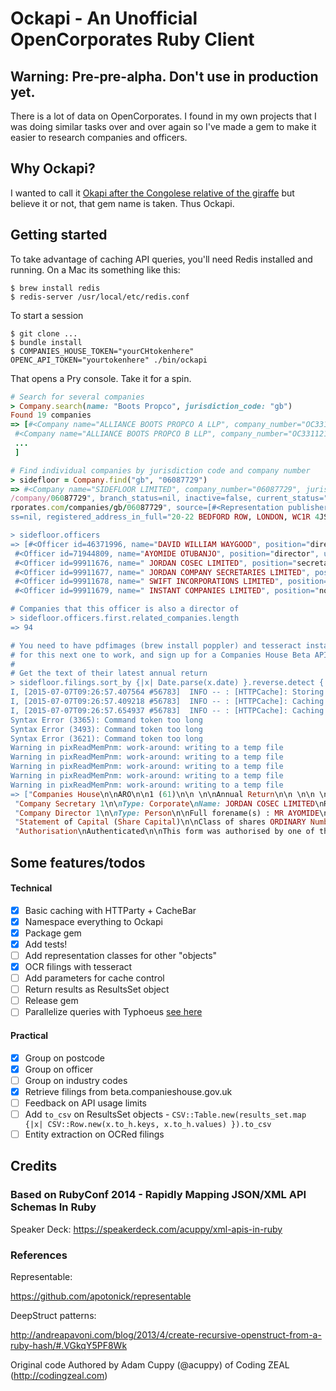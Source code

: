 # Ockapi - An Unofficial OpenCorporates Ruby Client

## Warning: Pre-pre-alpha. Don't use in production yet.

There is a lot of data on OpenCorporates. I found in my own projects that
I was doing similar tasks over and over again so I've made a gem to make it
easier to research companies and officers.

## Why Ockapi?

I wanted to call it [Okapi after the Congolese relative of the giraffe](https://en.wikipedia.org/?title=Okapi)
but believe it or not, that gem name is taken. Thus Ockapi.

## Getting started

To take advantage of caching API queries, you'll need Redis installed and running.
On a Mac its something like this:

```
$ brew install redis
$ redis-server /usr/local/etc/redis.conf
```

To start a session
```
$ git clone ...
$ bundle install
$ COMPANIES_HOUSE_TOKEN="yourCHtokenhere" OPENC_API_TOKEN="yourtokenhere" ./bin/ockapi
```

That opens a Pry console. Take it for a spin.

```ruby
# Search for several companies
> Company.search(name: "Boots Propco", jurisdiction_code: "gb")
Found 19 companies
=> [#<Company name="ALLIANCE BOOTS PROPCO A LLP", company_number="OC331120", jurisdiction_code="gb", incorporation_date="2007-09-05", dissolution_date=nil, company_type="Limited Liability Partnership", registry_url="http://data.companieshouse.gov.uk/doc/company/OC331120", branch_status=nil, inactive=false, current_status="Active", created_at="2010-10-21T14:14:35+00:00", updated_at="2015-06-06T13:32:36+00:00", retrieved_at="2015-06-01T00:00:00+00:00", opencorporates_url="https://opencorporates.com/companies/gb/OC331120", previous_names=[], source=[#<Representation publisher="UK Companies House", url="http://xmlgw.companieshouse.gov.uk/", terms="UK Crown Copyright", retrieved_at="2015-06-01T00:00:00+00:00">], registered_address_in_full="SEDLEY PLACE 4TH FLOOR, 361 OXFORD STREET, LONDON, W1C 2JL">,
 #<Company name="ALLIANCE BOOTS PROPCO B LLP", company_number="OC331121", jurisdiction_code="gb", incorporation_date="2007-09-05", dissolution_date=nil, company_type="Limited Liability Partnership", registry_url="http://data.companieshouse.gov.uk/doc/company/OC331121", branch_status=nil, inactive=false, current_status="Active", created_at="2010-10-21T14:14:35+00:00", updated_at="2015-06-06T13:32:36+00:00", retrieved_at="2015-06-01T00:00:00+00:00", opencorporates_url="https://opencorporates.com/companies/gb/OC331121", previous_names=[], source=[#<Representation publisher="UK Companies House", url="http://xmlgw.companieshouse.gov.uk/", terms="UK Crown Copyright", retrieved_at="2015-06-01T00:00:00+00:00">], registered_address_in_full="SEDLEY PLACE 4TH FLOOR, 361 OXFORD STREET, LONDON, W1C 2JL">,
 ...
 ]

# Find individual companies by jurisdiction code and company number
> sidefloor = Company.find("gb", "06087729")
=> #<Company name="SIDEFLOOR LIMITED", company_number="06087729", jurisdiction_code="gb", incorporation_date="2007-02-07", dissolution_date=nil, company_type="Private Limited Company", registry_url="http://data.companieshouse.gov.uk/doc
/company/06087729", branch_status=nil, inactive=false, current_status="Active", created_at="2010-10-23T07:29:07+00:00", updated_at="2015-06-16T18:26:31+00:00", retrieved_at="2015-06-01T00:00:00+00:00", opencorporates_url="https://openco
rporates.com/companies/gb/06087729", source=[#<Representation publisher="UK Companies House", url="http://xmlgw.companieshouse.gov.uk/", terms="UK Crown Copyright", retrieved_at="2015-06-01T00:00:00+00:00">], agent_name=nil, agent_addre
ss=nil, registered_address_in_full="20-22 BEDFORD ROW, LONDON, WC1R 4JS", alternative_names=[], ... >

> sidefloor.officers
=> [#<Officer id=46371996, name="DAVID WILLIAM WAYGOOD", position="director", uid=nil, start_date="2007-03-20", end_date="2013-04-27", opencorporates_url="https://opencorporates.com/officers/46371996">,
 #<Officer id=71944809, name="AYOMIDE OTUBANJO", position="director", uid=nil, start_date="2013-05-28", end_date=nil, opencorporates_url="https://opencorporates.com/officers/71944809">,
 #<Officer id=99911676, name=" JORDAN COSEC LIMITED", position="secretary", uid=nil, start_date="2009-02-02", end_date=nil, opencorporates_url="https://opencorporates.com/officers/99911676">,
 #<Officer id=99911677, name=" JORDAN COMPANY SECRETARIES LIMITED", position="secretary", uid=nil, start_date="2007-03-20", end_date="2009-02-02", opencorporates_url="https://opencorporates.com/officers/99911677">,
 #<Officer id=99911678, name=" SWIFT INCORPORATIONS LIMITED", position="nominated secretary", uid=nil, start_date="2007-02-07", end_date="2007-03-23", opencorporates_url="https://opencorporates.com/officers/99911678">,
 #<Officer id=99911679, name=" INSTANT COMPANIES LIMITED", position="nominated director", uid=nil, start_date="2007-02-07", end_date="2007-03-23", opencorporates_url="https://opencorporates.com/officers/99911679">]

# Companies that this officer is also a director of
> sidefloor.officers.first.related_companies.length
=> 94

# You need to have pdfimages (brew install poppler) and tesseract installed
# for this next one to work, and sign up for a Companies House Beta API key
#
# Get the text of their latest annual return
> sidefloor.filings.sort_by {|x| Date.parse(x.date) }.reverse.detect {|x| x.title[/annual return/i] }.get_companies_house_doc
I, [2015-07-07T09:26:57.407564 #56783]  INFO -- : [HTTPCache]: Storing good response in cache for https://api.companieshouse.gov.uk/company/06087729/filing-history - "62e6f115dac9d14f09933b8c54fc28fe"
I, [2015-07-07T09:26:57.409218 #56783]  INFO -- : [HTTPCache]: Caching off for https://document-api.companieshouse.gov.uk/document/20RR4YVpG05LHXqBkNOQEBN3_S1Ij1Wg40VANvV1znU - "941f145143a3a3c06f832e94810edaf5"
I, [2015-07-07T09:26:57.654937 #56783]  INFO -- : [HTTPCache]: Caching off for https://document-api.companieshouse.gov.uk/document/20RR4YVpG05LHXqBkNOQEBN3_S1Ij1Wg40VANvV1znU/content - "84fbad264983fd4576049426a181f282"
Syntax Error (3365): Command token too long
Syntax Error (3493): Command token too long
Syntax Error (3621): Command token too long
Warning in pixReadMemPnm: work-around: writing to a temp file
Warning in pixReadMemPnm: work-around: writing to a temp file
Warning in pixReadMemPnm: work-around: writing to a temp file
Warning in pixReadMemPnm: work-around: writing to a temp file
Warning in pixReadMemPnm: work-around: writing to a temp file
=> ["Companies House\n\nARO\n\n1 (61)\n\n \n\nAnnual Return\n\n \n\n \n\n \n\n \n\n \n\n \n\n \n\n \n\n \n\n \n\n \n\n \n\n \n\n \n\n \n\nReceived for ﬁling in Electronic Format on the: 06/08/2014 X3DP36ET\nCompany Name: Sidefloor Limited\nCompany Number: 06087729\n\nDate of this return:\n\nSIC codes:\n\nCompany Type:\n\nSituation of Registered\nOﬁice:\n\n06/08/2014\n\n93199\n\nPrivate company limited by shares\n\n20—22 BEDFORD ROW\nLONDON\n\nUNITED KINGDOM\nWC 1R 4J S\n\nOfﬁcers of the company\n\nElectronically Filed Document for Company Number: 06087729\n\nPage: 1\n\n",
 "Company Secretary 1\n\nType: Corporate\nName: JORDAN COSEC LIMITED\nRegistered or\nprincipal address: 21 ST THOMAS STREET\nBRISTOL\nUNITED KINGDOM\nBS1 (U S\n\nEuropean Economic Area (EEA) Company\n\nRegister Location: ENGLAND & WALES\nRegistration Number: 06412777\n\nElectronically Filed Document for Company Number: 06087729 Page:2\n\n",
 "Company Director 1\n\nType: Person\n\nFull forename(s) : MR AYOMIDE\n\nSurname: OTUBANJO\n\nFormer names:\n\nService Address: 85—87 BAYHAM STREET\nLONDON\nUNITED KINGDOM\nNW 1 0AG\n\nCountry/State Usually Resident: UNITED KINGDOM\n\nDate of Birth: 06/08/1963 Nationality: BRITISH\nOccupation: CHARTERED CERTIFIED\nACCOUNTANT\n\nElectronically Filed Document for Company Number: 06087729 Page:3\n\n",
 "Statement of Capital (Share Capital)\n\nClass of shares ORDINARY Number allotted 1\nAggregate nominal 1\nCurrency GBP value\n\nAmount paid per share 0\n\nAmount unpaid per share 1\n\nPrescribed particulars\n\nVOTING RIGHTS SHARES RANK EQUALLY FOR VOTING PURPOSES. ON A SHOW OF HANDS EACH MEMBER\nSHALL HAVE ONE VOTE AND ON A POLL EACH MEMBER SHALL HAVE ONE VOTE PER SHARE HELD.\nDIVIDEND RIGHTS EACH SHARE RANKS EQUALLY FOR ANY DIVIDEND DECLARED. DISTRIBUTION RIGHTS\nON A WINDING UP EACH SHARE RANKS EQUALLY FOR ANY DISTRIBUTION MADE ON A WINDING UP.\nREDEEMABLE SHARES THE SHARES ARE NOT REDEEMABLE.\n\nStatement of Capital (Totals)\n\nCurrency GBP Total number\nof shares\n\nTotal aggregate\nnominal value\n\nFull Details of Shareholders\n\nThe details below relate to individuals / corporate bodies that were shareholders as at 06/08/2014\nor that had ceased to be shareholders since the made up date of the previous Annual Return\n\nA full list of shareholders for the company are shown below\n\n \n\nShareholding I ; 0 ORDIVARY shares held as at the date of this return\nName: BEDFORD NO.3 LIMITED\n\nShareholding 2 ; 0 ORDIVARY shares held as at the date of this return\nName: BEDFORD NOMINEES (UK) LTD.\n\nShareholding 3 ; 1 ORDIVARY shares held as at the date of this return\nName: ECCLESTARN LTD\n\nShareholding 4 ; 0 ORDIVARY shares held as at the date of this return\nName: INSTANT COMPANIES LIMITED\n\nShareholding 5 ; 0 ORDIVARY shares held as at the date of this return\nName: MR AYOMIDE OTUBANJO\n\nElectronically Filed Document for Company Number: 06087729 Page-4\n\n",
 "Authorisation\nAuthenticated\n\nThis form was authorised by one of the following:\n\nDirector, Secretary, Person Authorised, Charity Commission Receiver and Manager, CIC Manager, Judicial Factor.\n\nEnd of Electronically Filed Document for Company Number: 06087729 Page:5\n\n"]
```

## Some features/todos

#### Technical
- [x] Basic caching with HTTParty + CacheBar
- [x] Namespace everything to Ockapi
- [x] Package gem
- [x] Add tests!
- [ ] Add representation classes for other "objects"
- [x] OCR filings with tesseract
- [ ] Add parameters for cache control
- [ ] Return results as ResultsSet object
- [ ] Release gem
- [ ] Parallelize queries with Typhoeus [see here](https://github.com/xavriley/cosy-companies/blob/master/app.rb#L144)

#### Practical
- [x] Group on postcode
- [x] Group on officer
- [ ] Group on industry codes
- [x] Retrieve filings from beta.companieshouse.gov.uk
- [ ] Feedback on API usage limits
- [ ] Add `to_csv` on ResultsSet objects - `CSV::Table.new(results_set.map {|x| CSV::Row.new(x.to_h.keys, x.to_h.values) }).to_csv`
- [ ] Entity extraction on OCRed filings

## Credits

### Based on RubyConf 2014 - Rapidly Mapping JSON/XML API Schemas In Ruby

Speaker Deck: https://speakerdeck.com/acuppy/xml-apis-in-ruby

### References

Representable:

https://github.com/apotonick/representable

DeepStruct patterns:

http://andreapavoni.com/blog/2013/4/create-recursive-openstruct-from-a-ruby-hash/#.VGkqY5PF8Wk

Original code Authored by Adam Cuppy (@acuppy) of Coding ZEAL (http://codingzeal.com)
